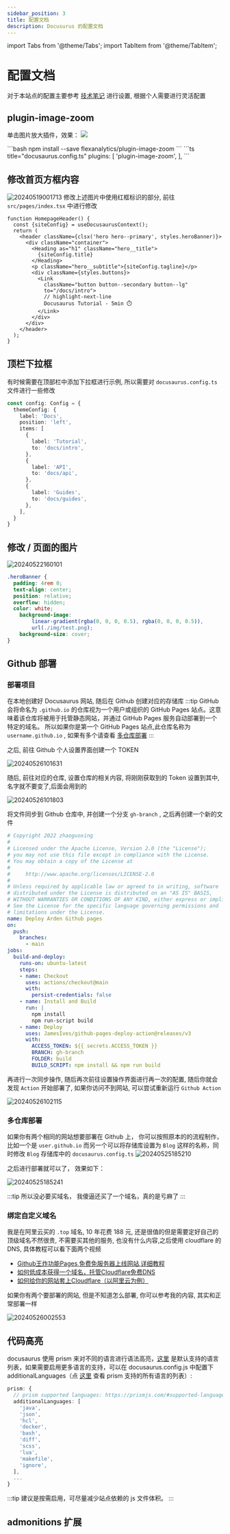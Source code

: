```yaml
---
sidebar_position: 3
title: 配置文档
description: Docusurus 的配置文档
---
```

import Tabs from '@theme/Tabs';
import TabItem from '@theme/TabItem';

# 配置文档
对于本站点的配置主要参考 [技术笔记](https://imroc.cc/note/) 进行设置, 根据个人需要进行灵活配置
## plugin-image-zoom
单击图片放大插件，效果：
![](https://raw.githubusercontent.com/flexanalytics/plugin-image-zoom/master/img/zoom_example.gif)

<Tabs>
  <TabItem value="bash" label="安装命令" default>
    ```bash
    npm install --save flexanalytics/plugin-image-zoom
    ```
  </TabItem>
  <TabItem value="js" label="配置">
    ```ts title="docusaurus.config.ts"
     plugins: [
      'plugin-image-zoom',
    ],
    ```
  </TabItem>
</Tabs>



## 修改首页方框内容
![20240519001713](https://raw.githubusercontent.com/Guardian-JTZ/Image/main/img/20240519001713.png)
修改上述图片中使用红框标识的部分, 前往 `src/pages/index.tsx` 中进行修改
```tsx
function HomepageHeader() {
  const {siteConfig} = useDocusaurusContext();
  return (
    <header className={clsx('hero hero--primary', styles.heroBanner)}>
      <div className="container">
        <Heading as="h1" className="hero__title">
          {siteConfig.title}
        </Heading>
        <p className="hero__subtitle">{siteConfig.tagline}</p>
        <div className={styles.buttons}>
          <Link
            className="button button--secondary button--lg"
            to="/docs/intro">
            // highlight-next-line
            Docusaurus Tutorial - 5min ⏱️ 
          </Link>
        </div>
      </div>
    </header>
  );
}
```
## 顶栏下拉框
有时候需要在顶部栏中添加下拉框进行示例, 所以需要对 `docusaurus.config.ts` 文件进行一些修改
```ts
const config: Config = {
  themeConfig: {
    label: 'Docs',
    position: 'left',
    items: [
      {
        label: 'Tutorial',
        to: 'docs/intro',
      },
      {
        label: 'API',
        to: 'docs/api',
      },
      {
        label: 'Guides',
        to: 'docs/guides',
      },
    ],
  }
}
```
## 修改 / 页面的图片
![20240522160101](https://raw.githubusercontent.com/Guardian-JTZ/Image/main/img/20240522160101.png)
```css title="src/pages/index.module.css"
.heroBanner {
  padding: 4rem 0;
  text-align: center;
  position: relative;
  overflow: hidden;
  color: white; 
    background-image:
        linear-gradient(rgba(0, 0, 0, 0.5), rgba(0, 0, 0, 0.5)),
        url(./img/test.png);
    background-size: cover;
}
```
## Github 部署
### 部署项目
在本地创建好 Docusaurus 网站, 随后在 Github 创建对应的存储库
:::tip
GitHub 会将命名为 `.github.io` 的仓库视为一个用户或组织的 GitHub Pages 站点。这意味着该仓库将被用于托管静态网站，并通过 GitHub Pages 服务自动部署到一个特定的域名。
所以如果你是第一个 GitHub Pages 站点,此仓库名称为 `username.github.io` , 如果有多个请查看 [多仓库部署](#多仓库部署) 
:::

之后, 前往 Github 个人设置界面创建一个 TOKEN

![20240526101631](https://raw.githubusercontent.com/Guardian-JTZ/Image/main/img/20240526101631.png)

随后, 前往对应的仓库, 设置仓库的相关内容, 将刚刚获取到的 Token 设置到其中, 名字就不要变了,后面会用到的

![20240526101803](https://raw.githubusercontent.com/Guardian-JTZ/Image/main/img/20240526101803.png)

将文件同步到 Github 仓库中, 并创建一个分支 `gh-branch` , 之后再创建一个新的文件

```yml title=".github\workflows\documentation.yml"
# Copyright 2022 zhaoguoxing
# 
# Licensed under the Apache License, Version 2.0 (the "License");
# you may not use this file except in compliance with the License.
# You may obtain a copy of the License at
# 
#     http://www.apache.org/licenses/LICENSE-2.0
# 
# Unless required by applicable law or agreed to in writing, software
# distributed under the License is distributed on an "AS IS" BASIS,
# WITHOUT WARRANTIES OR CONDITIONS OF ANY KIND, either express or implied.
# See the License for the specific language governing permissions and
# limitations under the License.
name: Deploy Arden Github pages
on:
  push:
    branches:
      - main
jobs:
  build-and-deploy:
    runs-on: ubuntu-latest
    steps:
    - name: Checkout
      uses: actions/checkout@main
      with:
        persist-credentials: false
    - name: Install and Build
      run: |
        npm install
        npm run-script build 
    - name: Deploy
      uses: JamesIves/github-pages-deploy-action@releases/v3
      with:
        ACCESS_TOKEN: ${{ secrets.ACCESS_TOKEN }}
        BRANCH: gh-branch
        FOLDER: build
        BUILD_SCRIPT: npm install && npm run build
```
再进行一次同步操作, 随后再次前往设置操作界面进行再一次的配置, 随后你就会发现 `Action` 开始部署了, 如果你访问不到网站, 可以尝试重新运行 `Github Action`

![20240526102115](https://raw.githubusercontent.com/Guardian-JTZ/Image/main/img/20240526102115.png)

### 多仓库部署
如果你有两个相同的网站想要部署在 Github 上， 你可以按照原本的的流程制作， 比如一个是 `user.github.io` 而另一个可以将存储库设置为 `Blog` 这样的名称，同时修改 `Blog` 存储库中的 `docusaurus.config.ts` 
![20240525185210](https://raw.githubusercontent.com/Guardian-JTZ/Image/main/img/20240525185210.png)

之后进行部署就可以了， 效果如下：

![20240525185241](https://raw.githubusercontent.com/Guardian-JTZ/Image/main/img/20240525185241.png)

:::tip
所以没必要买域名， 我傻逼还买了一个域名，真的是亏麻了
:::

### 绑定自定义域名
我是在阿里云买的 `.top` 域名, 10 年花费 188 元, 还是很值的但是需要定好自己的顶级域名不然很贵, 不需要买其他的服务, 也没有什么内容,之后使用 cloudflare 的 DNS, 具体教程可以看下面两个视频
- [Github王炸功能Pages,免费免服务器上线网站,详细教程](https://www.bilibili.com/video/BV12H4y1N7Q4/)
- [如何低成本获得一个域名，托管Cloudflare免费DNS](https://www.bilibili.com/video/BV1Mz421e76M/)
- [如何给你的网站套上Cloudflare（以阿里云为例）](https://blog.csdn.net/zhyl8157121/article/details/100551592)

如果你有两个要部署的网站, 但是不知道怎么部署, 你可以参考我的内容, 其实和正常部署一样

![20240526002553](https://raw.githubusercontent.com/Guardian-JTZ/Image/main/img/20240526002553.png)

## 代码高亮

docusaurus 使用 prism 来对不同的语言进行语法高亮，[这里](https://github.com/FormidableLabs/prism-react-renderer/blob/master/packages/generate-prism-languages/index.ts#L9-L25) 是默认支持的语言列表，如果需要启用更多语言的支持，可以在 docusaurus.config.js 中配置下 additionalLanguages（点 [这里](https://prismjs.com/#supported-languages) 查看 prism 支持的所有语言的列表）:

```ts
prism: {
  // prism supported languages: https://prismjs.com/#supported-languages
  additionalLanguages: [
    'java',
    'json',
    'hcl',
    'docker',
    'bash',
    'diff',
    'scss',
    'lua',
    'makefile',
    'ignore',
  ],
  ...
}
```

:::tip
建议是按需启用，可尽量减少站点依赖的 js 文件体积。
:::

## admonitions 扩展
